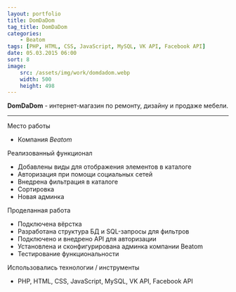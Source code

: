 ```yaml
---
layout: portfolio
title: DomDaDom
tag_title: DomDaDom
categories:
    - Beatom
tags: [PHP, HTML, CSS, JavaScript, MySQL, VK API, Facebook API]
date: 05.03.2015 06:00
sort: 8
image: 
    src: /assets/img/work/domdadom.webp 
    width: 500
    height: 498
---
```


**DomDaDom** - интернет-магазин по ремонту, дизайну и продаже мебели.

---

Место работы

* Компания _Beatom_

Реализованный функционал

* Добавлены виды для отображения элементов в каталоге
* Авторизация при помощи социальных сетей
* Внедрена фильтрация в каталоге
* Сортировка
* Новая админка

Проделанная работа

* Подключена вёрстка
* Разработана структура БД и SQL-запросы для фильтров
* Подключено и внедрено API для авторизации
* Установлена и сконфигурирована админка компании Beatom
* Тестирование функциональности

Использовались технологии / инструменты

* PHP, HTML, CSS, JavaScript, MySQL, VK API, Facebook API
